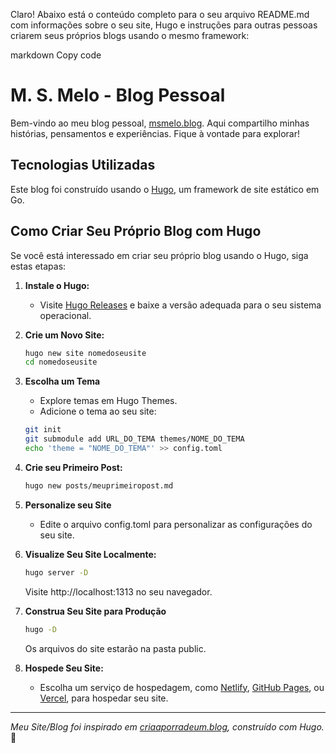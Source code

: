 
Claro! Abaixo está o conteúdo completo para o seu arquivo README.md com informações sobre o seu site, Hugo e instruções para outras pessoas criarem seus próprios blogs usando o mesmo framework:

markdown
Copy code
# M. S. Melo - Blog Pessoal

Bem-vindo ao meu blog pessoal, [msmelo.blog](https://msmelo.blog). Aqui compartilho minhas histórias, pensamentos e experiências. Fique à vontade para explorar!

## Tecnologias Utilizadas

Este blog foi construído usando o [Hugo](https://gohugo.io/), um framework de site estático em Go. 

## Como Criar Seu Próprio Blog com Hugo

Se você está interessado em criar seu próprio blog usando o Hugo, siga estas etapas:

1. **Instale o Hugo:**
   - Visite [Hugo Releases](https://github.com/gohugoio/hugo/releases) e baixe a versão adequada para o seu sistema operacional.

2. **Crie um Novo Site:**
   ```bash
   hugo new site nomedoseusite
   cd nomedoseusite
3. **Escolha um Tema**
    - Explore temas em Hugo Themes.
    - Adicione o tema ao seu site:
    ```bash
    git init
    git submodule add URL_DO_TEMA themes/NOME_DO_TEMA
    echo 'theme = "NOME_DO_TEMA"' >> config.toml
4. **Crie seu Primeiro Post:**
    ```bash
    hugo new posts/meuprimeiropost.md
5. **Personalize seu Site**
    - Edite o arquivo config.toml para personalizar as configurações do seu site.
6. **Visualize Seu Site Localmente:**
    ``````bash
    hugo server -D
    ``````
    Visite http://localhost:1313 no seu navegador.
7. **Construa Seu Site para Produção**
    ``````bash
    hugo -D
    ``````
    Os arquivos do site estarão na pasta public.
8. **Hospede Seu Site:**
    - Escolha um serviço de hospedagem, como [Netlify](https://www.netlify.com/), [GitHub Pages](https://pages.github.com/), ou [Vercel](https://vercel.com/), para hospedar seu site.

---

*Meu Site/Blog foi inspirado em [criaaporradeum.blog](https:/https://crieaporradeum.blog/), construído com Hugo.* 🚀


